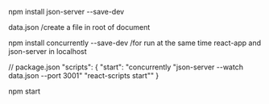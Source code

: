 npm install json-server --save-dev 

data.json /create a file in root of document

npm install concurrently --save-dev /for run at the same time react-app and json-server in localhost

// package.json
"scripts": {
  "start": "concurrently \"json-server --watch data.json --port 3001\" \"react-scripts start\""
}

npm start